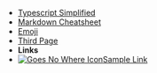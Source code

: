 - [Typescript Simplified](typescript.md)
- [Markdown Cheatsheet](markdown-cheatsheet.md)
- [Emoji](emoji.md)
- [Third Page](third.md)
- **Links**
- [![](https://icongr.am/entypo/uninstall.svg?size=32&color=38a130 'Goes No Where Icon')Sample Link](/ ':disabled goes nowhere title')
